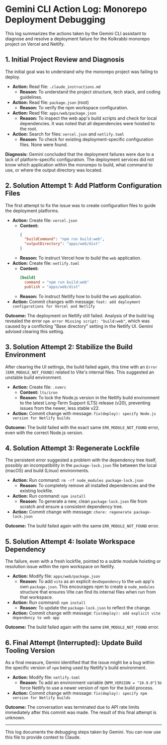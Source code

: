 # Gemini CLI Action Log: Monorepo Deployment Debugging

This log summarizes the actions taken by the Gemini CLI assistant to diagnose and resolve a deployment failure for the Kolkrabbi monorepo project on Vercel and Netlify.

## 1. Initial Project Review and Diagnosis

The initial goal was to understand why the monorepo project was failing to deploy.

* **Action:** Read file: `.claude_instructions.md`
    * **Reason:** To understand the project structure, tech stack, and coding guidelines.
* **Action:** Read file: `package.json` (root)
    * **Reason:** To verify the npm workspace configuration.
* **Action:** Read file: `apps/web/package.json`
    * **Reason:** To inspect the web app's build scripts and check for local dependencies. It was noted that all dependencies were hoisted to the root.
* **Action:** Search for files: `vercel.json` and `netlify.toml`
    * **Reason:** To check for existing deployment-specific configuration files. None were found.

**Diagnosis:** Gemini concluded that the deployment failures were due to a lack of platform-specific configuration. The deployment services did not know which application within the monorepo to build, what command to use, or where the output directory was located.

## 2. Solution Attempt 1: Add Platform Configuration Files

The first attempt to fix the issue was to create configuration files to guide the deployment platforms.

* **Action:** Create file: `vercel.json`
    * **Content:**
        ```json
        {
          "buildCommand": "npm run build:web",
          "outputDirectory": "apps/web/dist"
        }
        ```
    * **Reason:** To instruct Vercel how to build the `web` application.
* **Action:** Create file: `netlify.toml`
    * **Content:**
        ```toml
        [build]
          command = "npm run build:web"
          publish = "apps/web/dist"
        ```
    * **Reason:** To instruct Netlify how to build the `web` application.
* **Action:** Commit changes with message: `feat: add deployment configurations for Vercel and Netlify`

**Outcome:** The deployment on Netlify still failed. Analysis of the build log revealed the error `npm error Missing script: "build:web"`, which was caused by a conflicting "Base directory" setting in the Netlify UI. Gemini advised clearing this setting.

## 3. Solution Attempt 2: Stabilize the Build Environment

After clearing the UI settings, the build failed again, this time with an `Error [ERR_MODULE_NOT_FOUND]` related to Vite's internal files. This suggested an unstable build environment.

* **Action:** Create file: `.nvmrc`
    * **Content:** `lts/iron`
    * **Reason:** To lock the Node.js version in the Netlify build environment to the latest Long-Term Support (LTS) release (v20), preventing issues from the newer, less stable v22.
* **Action:** Commit change with message: `fix(deploy): specify Node.js version for Netlify builds`

**Outcome:** The build failed with the exact same `ERR_MODULE_NOT_FOUND` error, even with the correct Node.js version.

## 4. Solution Attempt 3: Regenerate Lockfile

The persistent error suggested a problem with the dependency tree itself, possibly an incompatibility in the `package-lock.json` file between the local (macOS) and build (Linux) environments.

* **Action:** Run command: `rm -rf node_modules package-lock.json`
    * **Reason:** To completely remove all installed dependencies and the existing lockfile.
* **Action:** Run command: `npm install`
    * **Reason:** To generate a new, clean `package-lock.json` file from scratch and ensure a consistent dependency tree.
* **Action:** Commit change with message: `chore: regenerate package-lock.json`

**Outcome:** The build failed again with the same `ERR_MODULE_NOT_FOUND` error.

## 5. Solution Attempt 4: Isolate Workspace Dependency

The failure, even with a fresh lockfile, pointed to a subtle module hoisting or resolution issue within the npm workspace on Netlify.

* **Action:** Modify file: `apps/web/package.json`
    * **Reason:** To add `vite` as an explicit `devDependency` to the `web` app's own `package.json`. This encourages npm to create a `node_modules` structure that ensures Vite can find its internal files when run from that workspace.
* **Action:** Run command: `npm install`
    * **Reason:** To update the `package-lock.json` to reflect the change.
* **Action:** Commit change with message: `fix(deploy): add explicit vite dependency to web app`

**Outcome:** The build failed again with the same `ERR_MODULE_NOT_FOUND` error.

## 6. Final Attempt (Interrupted): Update Build Tooling Version

As a final measure, Gemini identified that the issue might be a bug within the specific version of `npm` being used by Netlify's build environment.

* **Action:** Modify file: `netlify.toml`
    * **Reason:** To add an environment variable (`NPM_VERSION = "10.9.0"`) to force Netlify to use a newer version of npm for the build process.
* **Action:** Commit change with message: `fix(deploy): specify npm version for Netlify builds`

**Outcome:** The conversation was terminated due to API rate limits immediately after this commit was made. The result of this final attempt is unknown.

---
This log documents the debugging steps taken by Gemini. You can now use this file to provide context to Claude.